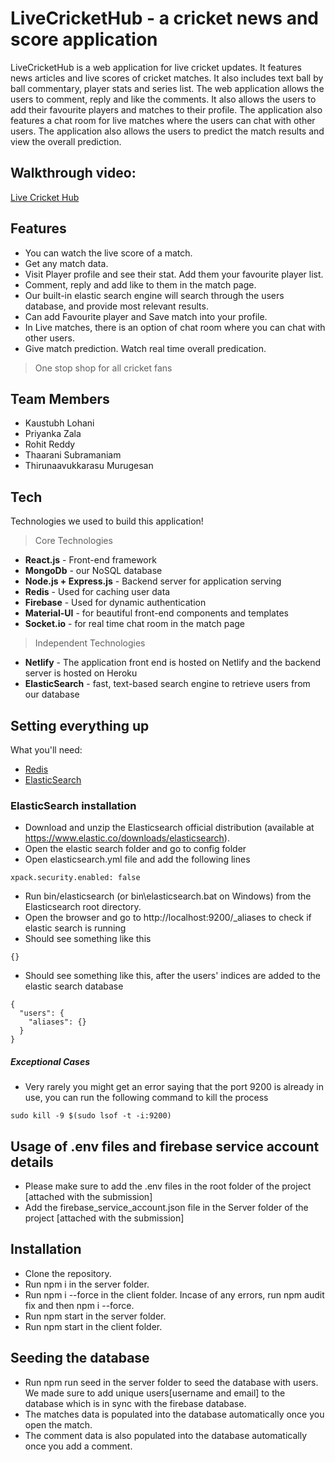 # LiveCricketHub - a cricket news and score application

LiveCricketHub is a web application for live cricket updates. It features news articles and live scores of cricket matches. It also includes text ball by ball commentary, player stats and series list. The web application allows the users to comment, reply and like the comments. It also allows the users to add their favourite players and matches to their profile. The application also features a chat room for live matches where the users can chat with other users. The application also allows the users to predict the match results and view the overall prediction.

## Walkthrough video:

[Live Cricket Hub](https://youtu.be/0HzfVhjCL9M)

## Features

- You can watch the live score of a match.
- Get any match data.
- Visit Player profile and see their stat. Add them your favourite player list.
- Comment, reply and add like to them in the match page.
- Our built-in elastic search engine will search through the users database, and provide most relevant results.
- Can add Favourite player and Save match into your profile.
- In Live matches, there is an option of chat room where you can chat with other users.
- Give match prediction. Watch real time overall predication.

> One stop shop for all cricket fans

## Team Members

- Kaustubh Lohani
- Priyanka Zala
- Rohit Reddy
- Thaarani Subramaniam
- Thirunaavukkarasu Murugesan

## Tech

Technologies we used to build this application!

> Core Technologies

- **React.js** - Front-end framework
- **MongoDb** - our NoSQL database
- **Node.js + Express.js** - Backend server for application serving
- **Redis** - Used for caching user data
- **Firebase** - Used for dynamic authentication
- **Material-UI** - for beautiful front-end components and templates
- **Socket.io** - for real time chat room in the match page

> Independent Technologies

- **Netlify** - The application front end is hosted on Netlify and the backend server is hosted on Heroku
- **ElasticSearch** - fast, text-based search engine to retrieve users from our database

## Setting everything up

What you'll need:

- [Redis](https://redis.io/docs/getting-started/)
- [ElasticSearch](https://www.elastic.co/downloads/elasticsearch)

### ElasticSearch installation

- Download and unzip the Elasticsearch official distribution (available at https://www.elastic.co/downloads/elasticsearch).
- Open the elastic search folder and go to config folder
- Open elasticsearch.yml file and add the following lines

```
xpack.security.enabled: false
```

- Run bin/elasticsearch (or bin\elasticsearch.bat on Windows) from the Elasticsearch root directory.
- Open the browser and go to http://localhost:9200/\_aliases to check if elastic search is running
- Should see something like this

```
{}
```

- Should see something like this, after the users' indices are added to the elastic search database

```
{
  "users": {
    "aliases": {}
  }
}
```

##### Exceptional Cases

- Very rarely you might get an error saying that the port 9200 is already in use, you can run the following command to kill the process

```
sudo kill -9 $(sudo lsof -t -i:9200)
```

## Usage of .env files and firebase service account details

- Please make sure to add the .env files in the root folder of the project [attached with the submission]
- Add the firebase_service_account.json file in the Server folder of the project [attached with the submission]

## Installation

- Clone the repository.
- Run npm i in the server folder.
- Run npm i --force in the client folder. Incase of any errors, run npm audit fix and then npm i --force.
- Run npm start in the server folder.
- Run npm start in the client folder.

## Seeding the database

- Run npm run seed in the server folder to seed the database with users. We made sure to add unique users[username and email] to the database which is in sync with the firebase database.
- The matches data is populated into the database automatically once you open the match.
- The comment data is also populated into the database automatically once you add a comment.
